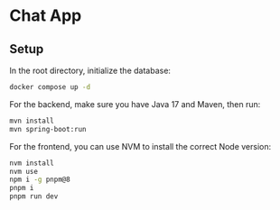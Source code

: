 # Chat App

## Setup

In the root directory, initialize the database:
```bash
docker compose up -d
```

For the backend, make sure you have Java 17 and Maven, then run:
```bash
mvn install
mvn spring-boot:run
```

For the frontend, you can use NVM to install the correct Node version:
```bash
nvm install
nvm use
npm i -g pnpm@8
pnpm i
pnpm run dev
```
